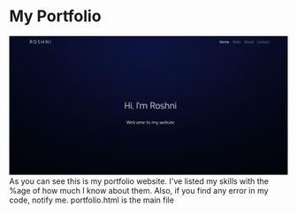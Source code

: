 # My Portfolio

![](./portfolio-temp.png)
As you can see this is my portfolio website. I've listed my skills with the %age of how much I know about them.
Also, if you find any error in my code, notify me.
portfolio.html is the main file
